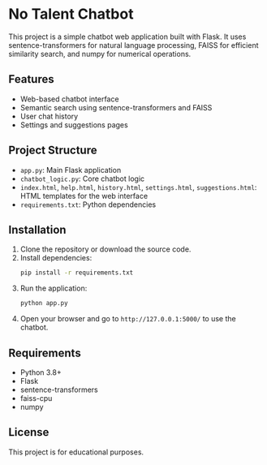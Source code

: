 # No Talent Chatbot

This project is a simple chatbot web application built with Flask. It uses sentence-transformers for natural language processing, FAISS for efficient similarity search, and numpy for numerical operations.

## Features
- Web-based chatbot interface
- Semantic search using sentence-transformers and FAISS
- User chat history
- Settings and suggestions pages

## Project Structure
- `app.py`: Main Flask application
- `chatbot_logic.py`: Core chatbot logic
- `index.html`, `help.html`, `history.html`, `settings.html`, `suggestions.html`: HTML templates for the web interface
- `requirements.txt`: Python dependencies

## Installation
1. Clone the repository or download the source code.
2. Install dependencies:
   ```bash
   pip install -r requirements.txt
   ```
3. Run the application:
   ```bash
   python app.py
   ```
4. Open your browser and go to `http://127.0.0.1:5000/` to use the chatbot.

## Requirements
- Python 3.8+
- Flask
- sentence-transformers
- faiss-cpu
- numpy

## License
This project is for educational purposes.
